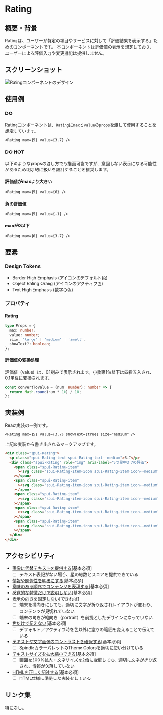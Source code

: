 # Rating

## 概要・背景

Ratingは、ユーザーが特定の項目やサービスに対して「評価結果を表示する」ためのコンポーネントです。
本コンポーネントは評価値の表示を想定しており、ユーザーによる評価入力や変更機能は提供しません。

## スクリーンショット

![Ratingコンポーネントのデザイン](https://github.com/user-attachments/assets/ddce8680-ddba-4510-a65b-b3f82e13db99)

## 使用例

### DO

Ratingコンポーネントは、`Rating`に`max`と`value`の`props`を渡して使用することを想定しています。

```tsx
<Rating max={5} value={3.7} />
```

### DO NOT

以下のようなpropsの渡し方でも描画可能ですが、意図しない表示になる可能性があるため明示的に扱いを設計することを推奨します。

#### 評価値がmaxより大きい

```tsx
<Rating max={5} value={6} />
```

#### 負の評価値

```tsx
<Rating max={5} value={-1} />
```

#### maxが0以下

```tsx
<Rating max={0} value={3.7} />
```

## 要素

### Design Tokens

- Border High Emphasis (アイコンのデフォルト色)
- Object Rating Orang (アイコンのアクティブ色)
- Text High Emphasis (数字の色)

### プロパティ

#### Rating

```ts
type Props = {
  max: number;
  value: number;
  size: 'large' | 'medium' | 'small';
  showText?: boolean;
};
```

#### 評価値の変換処理

評価値（value）は、0.1刻みで表示されます。小数第1位以下は四捨五入され、0.1単位に変換されます。

```ts
const convertToValue = (num: number): number => {
  return Math.round(num * 10) / 10;
};
```

## 実装例

React実装の一例です。

```tsx
<Rating max={5} value={3.7} showText={true} size="medium" />
```

上記の実装から書き出されるマークアップです。

```html
<div class="spui-Rating">
  <p class="spui-Rating-text spui-Rating-text--medium">3.7</p>
  <div class="spui-Rating" role="img" aria-label="5つ星中3.7の評価">
    <span class="spui-Rating-item"
      ><svg class="spui-Rating-item-icon spui-Rating-item-icon--medium"></svg
    ></span>
    <span class="spui-Rating-item"
      ><svg class="spui-Rating-item-icon spui-Rating-item-icon--medium"></svg
    ></span>
    <span class="spui-Rating-item"
      ><svg class="spui-Rating-item-icon spui-Rating-item-icon--medium"></svg
    ></span>
    <span class="spui-Rating-item"
      ><svg class="spui-Rating-item-icon spui-Rating-item-icon--medium"></svg
    ></span>
    <span class="spui-Rating-item"
      ><svg class="spui-Rating-item-icon spui-Rating-item-icon--medium"></svg
    ></span>
  </div>
</div>
```

## アクセシビリティ

- [画像に代替テキストを提供する](https://a11y-guidelines.ameba.design/1/1/1/)[基本必須]
  - [ ] テキスト表記がない場合、星の総数とスコアを提供できている
- [情報や関係性を明確にする](https://a11y-guidelines.ameba.design/1/3/1/)[基本必須]
- [意味のある順序でコンテンツを表現する](https://a11y-guidelines.ameba.design/1/3/2/)[基本必須]
- [感覚的な特徴だけで説明しない](https://a11y-guidelines.ameba.design/1/3/3/)[基本必須]
- [表示の向きを固定しない](https://a11y-guidelines.ameba.design/1/3/4/)[できれば]
  - [ ] 端末を横向きにしても、適切に文字が折り返されレイアウトが変わり、コンテンツが見切れていない
  - [ ] 端末の向きが縦向き（portrait）を前提としたデザインになっていない
- [色だけで伝えない](https://a11y-guidelines.ameba.design/1/4/1/)[基本必須]
  - [ ] デフォルト／アクティブ時を色以外に塗りの範囲を変えることで伝えている
- [テキストや文字画像のコントラストを確保する](https://a11y-guidelines.ameba.design/1/4/3/)[基本必須]
  - [ ] SpindleカラーパレットのTheme Colorsを適切に使い分けている
- [テキストサイズを拡大縮小できる](https://a11y-guidelines.ameba.design/1/4/4/)[基本必須]
  - [ ] 画面を200%拡大・文字サイズを2倍に変更しても、適切に文字が折り返され、情報が欠落していない
- [HTMLを正しく記述する](https://a11y-guidelines.ameba.design/4/1/1/)[基本必須]
  - [ ] HTML仕様に準拠した実装をしている

## リンク集

特になし。
